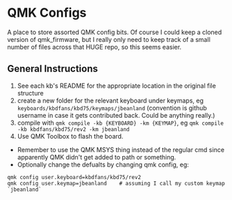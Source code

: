 # QMK Configs

A place to store assorted QMK config bits.
Of course I could keep a cloned version of qmk_firmware, but I really only need to keep track of a small number of files across that HUGE repo, so this seems easier.


## General Instructions

1. See each kb's README for the appropriate location in the original file structure
2. create a new folder for the relevant keyboard under keymaps, eg `keyboards/kbdfans/kbd75/keymaps/jbeanland` (convention is github username in case it gets contributed back. Could be anything really.)
3. compile with `qmk compile -kb {KEYBOARD} -km {KEYMAP}`, eg `qmk compile -kb kbdfans/kbd75/rev2 -km jbeanland`
4. Use QMK Toolbox to flash the board.

- Remember to use the QMK MSYS thing instead of the regular cmd since apparently QMK didn't get added to path or something.
- Optionally change the defualts by changing qmk config, eg:
```
qmk config user.keyboard=kbdfans/kbd75/rev2
qmk config user.keymap=jbeanland    # assuming I call my custom keymap `jbeanland`
```